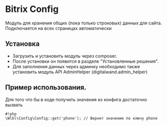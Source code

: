 # Bitrix Config

Модуль для хранения общих (пока только строковых) данных для сайта.
Подключается на всех страницах автоматически

## Установка

* Загрузить и установить модуль через composer.
* После установки он появится в разделе "Установленные решения".
* Для заполнения данных через админку необходимо также установить модуль API AdminHelper (digitalwand.admin_helper)

## Пример использования.
Для того что бы в коде получить значения из конфига достаточно вызвать

```
#!php
\Wlbl\Config\Config::get('phone'); // Вернет значение по ключу phone
```
